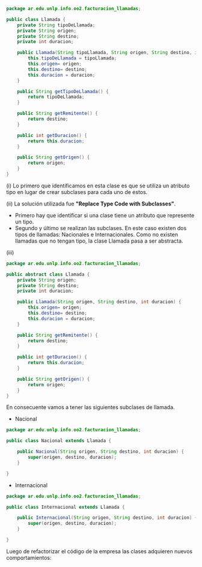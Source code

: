 ```java
package ar.edu.unlp.info.oo2.facturacion_llamadas;

public class Llamada {
	private String tipoDeLlamada;
	private String origen;
	private String destino;
	private int duracion;

	public Llamada(String tipoLlamada, String origen, String destino, int duracion) {
		this.tipoDeLlamada = tipoLlamada;
		this.origen= origen;
		this.destino= destino;
		this.duracion = duracion;
	}

	public String getTipoDeLlamada() {
		return tipoDeLlamada;
	}

	public String getRemitente() {
		return destino;
	}

	public int getDuracion() {
		return this.duracion;
	}

	public String getOrigen() {
		return origen;
	}
}
```
(i) Lo primero que identificamos en esta clase es que se utiliza un atributo tipo en lugar de crear subclases para cada uno de estos.

(ii) La solución utilizada fue **"Replace Type Code with Subclasses"**.
- Primero hay que identificar si una clase tiene un atributo que represente un tipo.
- Segundo y último se realizan las subclases. En este caso existen dos tipos de llamadas: Nacionales e Internacionales. Como no existen llamadas que no tengan tipo, la clase Llamada pasa a ser abstracta.

(iii)
```java
package ar.edu.unlp.info.oo2.facturacion_llamadas;

public abstract class Llamada {
	private String origen;
	private String destino;
	private int duracion;

	public Llamada(String origen, String destino, int duracion) {
		this.origen= origen;
		this.destino= destino;
		this.duracion = duracion;
	}

	public String getRemitente() {
		return destino;
	}

	public int getDuracion() {
		return this.duracion;
	}

	public String getOrigen() {
		return origen;
	}
}
```
En consecuente vamos a tener las siguientes subclases de llamada.

- Nacional
```java
package ar.edu.unlp.info.oo2.facturacion_llamadas;

public class Nacional extends Llamada {

	public Nacional(String origen, String destino, int duracion) {
		super(origen, destino, duracion);
	}

}
```

- Internacional
```java
package ar.edu.unlp.info.oo2.facturacion_llamadas;

public class Internacional extends Llamada {

	public Internacional(String origen, String destino, int duracion) {
		super(origen, destino, duracion);
	}

}
```
Luego de refactorizar el código de la empresa las clases adquieren nuevos comportamientos:
